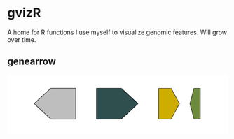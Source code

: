 # gvizR
A home for R functions I use myself to visualize genomic features. Will grow over time.

## genearrow

<p align="center">
<img src="./img/genearrow.png" width:"50%">
</p>
